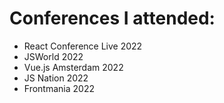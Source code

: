 # Conferences I attended:
- React Conference Live 2022
- JSWorld 2022
- Vue.js Amsterdam 2022
- JS Nation 2022
- Frontmania 2022
